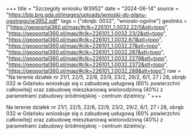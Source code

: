 +++
title = "Szczegóły wniosku W3952"
date = "2024-06-14"
source = "https://bip.brg.gda.pl/images/uploads/wnioski-do-planu-ogolnego/w3952.pdf"
tags = ["obręb: 0032", "wnioski-ogolne"]
geolinks = ["https://geoportal360.pl/map/#clk=226101_1.0032.22/5&stl=topo", "https://geoportal360.pl/map/#clk=226101_1.0032.23/2&stl=topo", "https://geoportal360.pl/map/#clk=226101_1.0032.6/1&stl=topo", "https://geoportal360.pl/map/#clk=226101_1.0032.27&stl=topo", "https://geoportal360.pl/map/#clk=226101_1.0032.287&stl=topo", "https://geoportal360.pl/map/#clk=226101_1.0032.2279&stl=topo", "https://geoportal360.pl/map/#clk=226101_1.0032.2372&stl=topo", "https://geoportal360.pl/map/#clk=226101_1.0032.288&stl=topo"]
raw = "Na terenie działek nr 21/1, 22/5, 22/8, 22/9, 23/2, 29/2, 6/1, 27 i 28, obręb 032 w Gdańsku wnioskuje się o zabudowę usługową (60% powierzchni całkowitej) oraz zabudowę mieszkaniową wielorodzinną (40%) z parametrami zabudowy śródmiejskiej - centrum dzielnicy. "
+++

Na terenie działek nr 21/1, 22/5, 22/8, 22/9, 23/2, 29/2, 6/1, 27 i 28, obręb 032 w
Gdańsku wnioskuje się o zabudowę usługową (60% powierzchni całkowitej) oraz zabudowę
mieszkaniową wielorodzinną (40%) z parametrami zabudowy śródmiejskiej - centrum dzielnicy.



